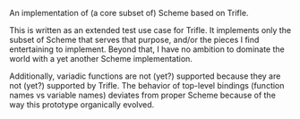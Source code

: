 An implementation of (a core subset of) Scheme based on Trifle.

This is written as an extended test use case for Trifle. It implements only the
subset of Scheme that serves that purpose, and/or the pieces I find entertaining
to implement. Beyond that, I have no ambition to dominate the world with a yet
another Scheme implementation.
 
Additionally, variadic functions are not (yet?) supported because they are not
(yet?) supported by Trifle. The behavior of top-level bindings (function names
vs variable names) deviates from proper Scheme because of the way this prototype
organically evolved.
